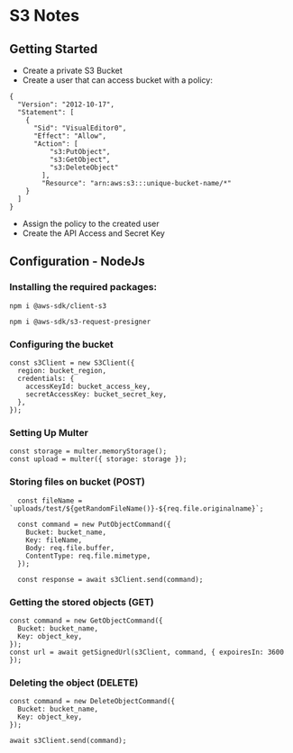 # S3 Notes

## Getting Started

- Create a private S3 Bucket
- Create a user that can access bucket with a policy:

```
{
  "Version": "2012-10-17",
  "Statement": [
    {
      "Sid": "VisualEditor0",
      "Effect": "Allow",
      "Action": [
          "s3:PutObject",
          "s3:GetObject",
          "s3:DeleteObject"
        ],
        "Resource": "arn:aws:s3:::unique-bucket-name/*"
    }
  ]
}

```

- Assign the policy to the created user
- Create the API Access and Secret Key

## Configuration - NodeJs

### Installing the required packages:

```
npm i @aws-sdk/client-s3
```

```
npm i @aws-sdk/s3-request-presigner
```

### Configuring the bucket

```
const s3Client = new S3Client({
  region: bucket_region,
  credentials: {
    accessKeyId: bucket_access_key,
    secretAccessKey: bucket_secret_key,
  },
});
```

### Setting Up Multer

```
const storage = multer.memoryStorage();
const upload = multer({ storage: storage });
```

### Storing files on bucket (POST)

```
  const fileName = `uploads/test/${getRandomFileName()}-${req.file.originalname}`;

  const command = new PutObjectCommand({
    Bucket: bucket_name,
    Key: fileName,
    Body: req.file.buffer,
    ContentType: req.file.mimetype,
  });

  const response = await s3Client.send(command);
```

### Getting the stored objects (GET)

```
const command = new GetObjectCommand({
  Bucket: bucket_name,
  Key: object_key,
});
const url = await getSignedUrl(s3Client, command, { expoiresIn: 3600 });
```

### Deleting the object (DELETE)

```
const command = new DeleteObjectCommand({
  Bucket: bucket_name,
  Key: object_key,
});

await s3Client.send(command);
```
